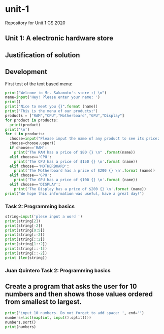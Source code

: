 # unit-1
Repository for Unit 1 CS 2020

## Unit 1: A electronic hardware store

## Justification of solution

## Development

First test of the text based menu:

```.py
print("Welcome to Mr. Sakamoto's store :) \n")
name=input('Hey! Please enter your name: ')
print()
print("Nice to meet you {}".format (name))
print("This is the menu of our products:")
products = ["RAM","CPU","Motherboard","GPU","Display"]
for product in products:
  print(product)
print('\n')
for i in products:
  choose=input("Please imput the name of any product to see its price: ")
  choose=choose.upper()
  if choose=='RAM':
    print("The RAM has a price of $80 {} \n" .format(name))
  elif choose=='CPU':
    print('The CPU has a price of $150 {} \n'.format (name))
  elif choose=='MOTHERBOARD':
    print('The Motherboard has a price of $200 {} \n'.format (name))
  elif choose=='GPU':
    print('The GPU has a price of $100 {} \n'.format (name))
  elif choose=='DISPLAY':
    print('The Display has a price of $200 {} \n'.format (name))
print('We hope this information was useful, have a great day!')
```
### Task 2: Programming basics

```.py
string=input('plese input a word ')
print(string[2])
print(string[-2])
print(string[0:5])
print(string[:-2])
print(string[::2])
print(string[1::2])
print(string[::-1])
print(string[::-2])
print (len(string))

```
### Juan Quintero Task 2: Programming basics
## Create a program that asks the user for 10 numbers and then shows those values ordered from smallest to largest.

```.py
print('input 10 numbers. Do not forget to add space: ', end='')
numbers=list(map(int, input().split()))
numbers.sort()
print(numbers)
```
